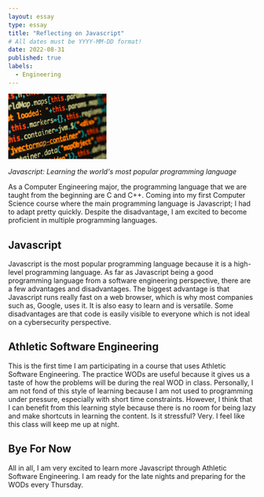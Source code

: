 ```yaml
---
layout: essay
type: essay
title: "Reflecting on Javascript"
# All dates must be YYYY-MM-DD format!
date: 2022-08-31
published: true
labels:
  - Engineering
---
```


<img width="200px" class="rounded float-start pe-4" src="../img/javascript.jpeg">

*Javascript: Learning the world's most popular programming language*

As a Computer Engineering major, the programming language that we are taught from the beginning are C and C++. Coming into my first Computer Science course where the main programming language is Javascript; I had to adapt pretty quickly. Despite the disadvantage, I am excited to become proficient in multiple programming languages.

## Javascript

Javascript is the most popular programming language because it is a high-level programming language. As far as Javascript being a good programming language from a software engineering perspective, there are a few advantages and disadvantages. The biggest advantage is that Javascript runs really fast on a web browser, which is why most companies such as, Google, uses it. It is also easy to learn and is versatile. Some disadvantages are that code is easily visible to everyone which is not ideal on a cybersecurity perspective.

## Athletic Software Engineering

This is the first time I am participating in a course that uses Athletic Software Engineering. The practice WODs are useful because it gives us a taste of how the problems will be during the real WOD in class. Personally, I am not fond of this style of learning because I am not used to programming under pressure, especially with short time constraints. However, I think that I can benefit from this learning style because there is no room for being lazy and make shortcuts in learning the content. Is it stressful? Very. I feel like this class will keep me up at night. 

## Bye For Now

All in all, I am very excited to learn more Javascript through Athletic Software Engineering. I am ready for the late nights and preparing for the WODs every Thursday. 
